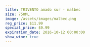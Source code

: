 ```yaml
---
title: TRIVENTO amado sur - malbec
size: 750ML
image: /assets/images/malbec.png
reg_price: $11.99
special_price: $9.99
expiration_date: 2016-10-12 00:00:00
show_wine: true
---
```




